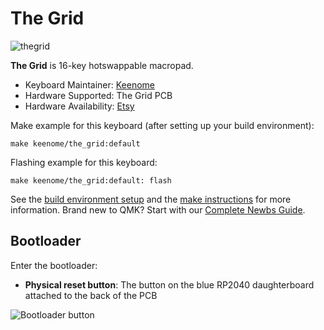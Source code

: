 
# The Grid

![thegrid](https://imgur.com/a/2q1lVF2)

**The Grid** is 16-key hotswappable macropad.

* Keyboard Maintainer: [Keenome](https://keenome.co)
* Hardware Supported: The Grid PCB
* Hardware Availability: [Etsy](https://www.etsy.com/listing/1699789322/the-grid-16-key-mechanical-macropad-via)

Make example for this keyboard (after setting up your build environment):

    make keenome/the_grid:default

Flashing example for this keyboard:

    make keenome/the_grid:default: flash

See the [build environment setup](https://docs.qmk.fm/#/getting_started_build_tools) and the [make instructions](https://docs.qmk.fm/#/getting_started_make_guide) for more information. Brand new to QMK? Start with our [Complete Newbs Guide](https://docs.qmk.fm/#/newbs).

## Bootloader

Enter the bootloader:
* **Physical reset button**: The button on the blue RP2040 daughterboard attached to the back of the PCB

![Bootloader button](https://imgur.com/a/fP2aeIu)

